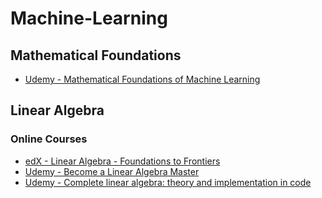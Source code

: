# Machine-Learning

## Mathematical Foundations
* [Udemy - Mathematical Foundations of Machine Learning](https://www.udemy.com/course/machine-learning-data-science-foundations-masterclass/)


## Linear Algebra 

### Online Courses

* [edX - Linear Algebra - Foundations to Frontiers](https://learning.edx.org/course/course-v1:UTAustinX+UT.5.05x+1T2022/home)
* [Udemy - Become a Linear Algebra Master](https://www.udemy.com/course/linear-algebra-course/)
* [Udemy - Complete linear algebra: theory and implementation in code](https://www.udemy.com/course/linear-algebra-theory-and-implementation/)


